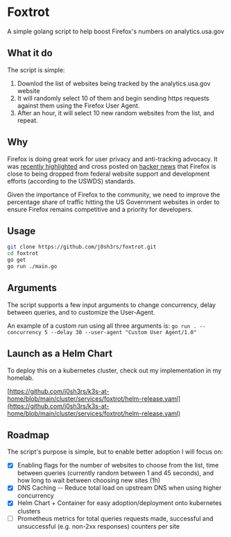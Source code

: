 # Foxtrot

A simple golang script to help boost Firefox's numbers on analytics.usa.gov

## What it do

The script is simple:

1. Downlod the list of websites being tracked by the analytics.usa.gov website
2. It will randomly select 10 of them and begin sending https requests against them using the Firefox User Agent.
3. After an hour, it will select 10 new random websites from the list, and repeat.

## Why

Firefox is doing great work for user privacy and anti-tracking advocacy. It was [recently highlighted](https://www.brycewray.com/posts/2023/11/firefox-brink/?utm_source=tldrnewsletter) and cross posted on [hacker news](https://news.ycombinator.com/item?id=38531104) that Firefox is close to being dropped from federal website support and development efforts (according to the USWDS) standards.

Given the importance of Firefox to the community, we need to improve the percentage share of traffic hitting the US Government websites in order to ensure Firefox remains competitive and a priority for developers.

## Usage

```bash
git clone https://github.com/j0sh3rs/foxtrot.git
cd foxtrot
go get
go run ./main.go
```

## Arguments

The script supports a few input arguments to change concurrency, delay between queries, and to customize the User-Agent.

An example of a custom run using all three arguments is:
`go run . --concurrency 5 --delay 30 --user-agent "Custom User Agent/1.0"`

## Launch as a Helm Chart

To deploy this on a kubernetes cluster, check out my implementation in my homelab.

[https://github.com/j0sh3rs/k3s-at-home/blob/main/cluster/services/foxtrot/helm-release.yaml](https://github.com/j0sh3rs/k3s-at-home/blob/main/cluster/services/foxtrot/helm-release.yaml)

## Roadmap

The script's purpose is simple, but to enable better adoption I will focus on:

- [x] Enabling flags for the number of websites to choose from the list, time between queries (currently random between 1 and 45 seconds), and how long to wait between choosing new sites (1h)
- [x] DNS Caching -- Reduce total load on upstream DNS when using higher concurrency
- [x] Helm Chart + Container for easy adoption/deployment onto kubernetes clusters
- [ ] Prometheus metrics for total queries requests made, successful and unsuccessful (e.g. non-2xx responses) counters per site

